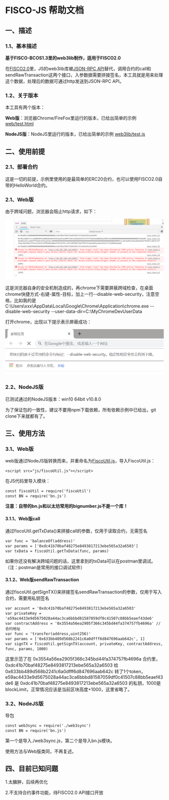 # FISCO-JS 帮助文档

## 一、描述

### 1.1、基本描述

**基于FISCO-BCOS1.3里的web3lib制作，适用于FISCO2.0**

在[FISCO2.0](https://github.com/FISCO-BCOS/FISCO-BCOS/tree/release-2.0.0-rc2)里，JS的web3lib库被[JSON-RPC API](https://fisco-bcos-documentation.readthedocs.io/zh_CN/release-2.0/docs/api.html)替代，调用合约的call和sendRawTransaction这两个接口，入参数据需要拼接签名，本工具就是用来处理这个数据，处理后的数据可通过http发送到JSON-RPC API。

### 1.2、关于版本

本工具有两个版本：

**Web版**：浏览器Chrome/FireFox里运行的版本，已给出简单的示例 [web/test.html](./web/test.html)

**NodeJS版**：NodeJS里运行的版本，已给出简单的示例 [web3lib/test.js](./web3lib/test.js)


## 二、使用前提

### 2.1、部署合约

这是一切的前提，示例里使用的是最简单的ERC20合约，也可以使用FISCO2.0自带的HelloWorld合约。

### 2.1、Web版

由于跨域问题，浏览器会阻止http请求，如下：

![](./img/cross.png)

这是浏览器自身的安全机制造成的，再chrome下需要屏蔽跨域检查，在桌面chrome快捷方式-右键-属性-目标，加上一行--disable-web-security，注意空格，比如我的是
C:\Users\xxx\AppData\Local\Google\Chrome\Application\chrome.exe --disable-web-security --user-data-dir=C:\MyChromeDevUserData

打开chrome，出现以下提示表示屏蔽成功：

![](./img/disable.png)

### 2.2、NodeJS版

已测试通过的NodeJS版本：win10 64bit v10.8.0

为了保证包的一致性，建议不要用npm下载依赖，所有依赖示例中已给出，git clone下来就都有了。


## 三、使用方法

### 3.1、Web版

web版通过NodeJS版转换而来，并重命名为[FiscoUtil.js](./web/js/FiscoUtil.js)，导入FiscoUtil.js：

```
<script src="js/fiscoUtil.js"></script>
```
在JS代码里导入模块：

```
const fiscoUtil = require('fiscoUtil')
const BN = require('bn.js')
```

**注意：自带的bn.js和以太坊常用的bignumber.js不是一个库！**

#### 3.1.1、Web版call

通过fiscoUtil.getTxData()来拼接call的参数，仅用于读取合约，无需签名

```
var func = 'balanceOf(address)'
var params = ['0xdc41b70baf48275e8493817213ebe565a32a6503']
var txData = fiscoUtil.getTxData(func, params)
```

如果你还没有解决跨域问题的话，这里拿到的txData可以在postman里调试。（注：postman是常用的接口调试软件）

#### 3.1.2、Web版sendRawTransaction

通过fiscoUtil.getSignTX()来拼接签名sendRawTransaction的参数，仅用于写入合约，需要用私钥签名

```
var account = '0xdc41b70baf48275e8493817213ebe565a32a6503'
var privateKey = 'e59ac4433e9d5675028a44ac3ca6bbbd81587059df0c41507c88bb5eaef43de6'
var contractAddress = '0x3554a56ea2905f366c345bd44fa374757fb4696a' //合约地址
var func = 'transfer(address,uint256)'
var params = ['0x633bb489d568b2241c6a0dfff6d847696aab642c', 1]
var signTX = fiscoUtil.getSignTX(account, privateKey, contractAddress, func, params, 1000)
```

这里示范了在 0x3554a56ea2905f366c345bd44fa374757fb4696a 合约里， 0xdc41b70baf48275e8493817213ebe565a32a6503 给 0x633bb489d568b2241c6a0dfff6d847696aab642c 转了1个token，e59ac4433e9d5675028a44ac3ca6bbbd81587059df0c41507c88bb5eaef43de6 是 0xdc41b70baf48275e8493817213ebe565a32a6503 的私钥，1000是blockLimit，正常情况应该是当前区块高度+1000，这里省略了。

### 3.2、NodeJS版

导包

```
const web3sync = require('./web3sync')
const BN = require('bn.js')
```

第一个是导入./web3sync.js，第二个是导入bn.js模块。

使用方法与Web版类同，不再复述。


## 四、目前已知问题

1.太臃肿，后续再优化

2.不支持合约事件功能，待FISCO2.0 API接口开放